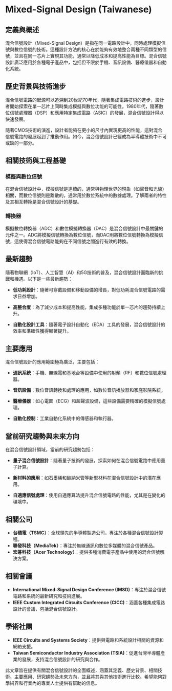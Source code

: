 # Mixed-Signal Design (Taiwanese)

## 定義與概述

混合信號設計（Mixed-Signal Design）是指在同一電路設計中，同時處理模擬信號與數位信號的技術。這種設計方法的核心在於能夠有效地整合兩種不同類型的信號，並且在同一芯片上實現其功能，通常以降低成本和提高性能為目標。混合信號設計廣泛應用於各種電子產品中，包括但不限於手機、音訊設備、醫療儀器和自動化系統。

## 歷史背景與技術進步

混合信號電路的起源可以追溯到20世紀70年代，隨著集成電路技術的進步，設計者開始探索在單一芯片上同時集成模擬與數位功能的可能性。1980年代，隨著數位信號處理器（DSP）和應用特定集成電路（ASIC）的發展，混合信號設計得以快速發展。

隨著CMOS技術的演進，設計者能夠在更小的尺寸內實現更高的性能，這對混合信號電路的發展起到了推動作用。如今，混合信號設計已經成為半導體技術中不可或缺的一部分。

## 相關技術與工程基礎

### 模擬與數位信號

在混合信號設計中，模擬信號是連續的，通常與物理世界的現象（如聲音和光線）相關，而數位信號則是離散的，通常用於數位系統中的數據處理。了解兩者的特性及其相互轉換是混合信號設計的基礎。

### 轉換器

模擬數位轉換器（ADC）和數位模擬轉換器（DAC）是混合信號設計中最關鍵的元件之一。ADC將模擬信號轉換為數位信號，而DAC則將數位信號轉換為模擬信號，這使得混合信號電路能夠在不同信號之間進行有效的轉換。

## 最新趨勢

隨著物聯網（IoT）、人工智慧（AI）和5G技術的普及，混合信號設計面臨新的挑戰和機遇。以下是一些最新趨勢：

- **低功耗設計**：隨著可穿戴設備和移動設備的增長，對低功耗混合信號電路的需求日益增加。
  
- **高整合度**：為了減少成本和提高性能，集成多種功能於單一芯片的趨勢持續上升。

- **自動化設計工具**：隨著電子設計自動化（EDA）工具的發展，混合信號設計的效率和準確性獲得顯著提升。

## 主要應用

混合信號設計的應用範圍極為廣泛，主要包括：

- **通訊系統**：手機、無線電和基地台等設備中使用的射頻（RF）和數位信號處理器。
  
- **音訊設備**：數位音訊轉換和處理的應用，如數位音訊播放器和家庭影院系統。

- **醫療儀器**：如心電圖（ECG）和超聲波設備，這些設備需要精確的模擬信號處理。

- **自動化控制**：工業自動化系統中的傳感器和執行器。

## 當前研究趨勢與未來方向

在混合信號設計領域，當前的研究趨勢包括：

- **量子混合信號設計**：隨著量子技術的發展，探索如何在混合信號電路中應用量子計算。

- **新材料的應用**：如石墨烯和碳納米管等新型材料在混合信號設計中的潛在應用。

- **自適應信號處理**：使用自適應算法提升混合信號電路的性能，尤其是在變化的環境中。

## 相關公司

- **台積電（TSMC）**：全球領先的半導體製造公司，專注於各種混合信號設計製程。
- **聯發科技（MediaTek）**：專注於無線通訊和數位多媒體的混合信號產品。
- **宏碁科技（Acer Technology）**：提供多種消費電子產品中使用的混合信號解決方案。

## 相關會議

- **International Mixed-Signal Design Conference (IMSD)**：專注於混合信號電路和系統的最新研究和技術進展。
- **IEEE Custom Integrated Circuits Conference (CICC)**：涵蓋各種集成電路設計的會議，包括混合信號設計。

## 學術社團

- **IEEE Circuits and Systems Society**：提供與電路和系統設計相關的資源和網絡支援。
- **Taiwan Semiconductor Industry Association (TSIA)**：促進台灣半導體產業的發展，支持混合信號設計的研究與合作。

此文章旨在提供有關混合信號設計的全面概述，涵蓋其定義、歷史背景、相關技術、主要應用、研究趨勢及未來方向，並且將其與其他技術進行比較。希望能夠對學術界和行業內的專業人士提供有幫助的信息。